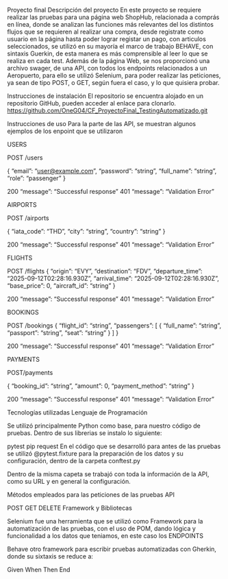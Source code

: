 Proyecto final
Descripción del proyecto
En este proyecto se requiere realizar las pruebas para una página web ShopHub, relacionada a comprás en línea, donde se analizan las funciones más relevantes del los distintos flujos que se requieren al realizar una compra, desde registrate como usuario en la página hasta poder lograr registar un pago, con articulos seleccionados, se utilizó en su mayoría el marco de trabajo BEHAVE, con sintaxis Guerkin, de esta manera es más comprensible al leer lo que se realiza en cada test. Además de la página Web, se nos proporcionó una archivo swager, de una API, con todos los endpoints relacionados a un Aeropuerto, para ello se utilizó Selenium, para poder realizar las peticiones, ya sean de tipo POST, o GET, según fuera el caso, y lo que quisiera probar.

Instrucciones de instalación
El repositorio se encuentra alojado en un repositorio GitHub, pueden acceder al enlace para clonarlo.
https://github.com/OneG04/CF_ProyectoFinal_TestingAutomatizado.git

Instrucciones de uso
Para la parte de las API, se muestran algunos ejemplos de los enpoint que se utilizaron

USERS

POST /users

{
“email”: “user@example.com”,
“password”: “string”,
“full_name”: “string”,
“role”: “passenger”
}

200 “message”: “Successful response”
401 “message”: “Validation Error”

AIRPORTS

POST /airports

{
“iata_code”: “THD”,
“city”: “string”,
“country”: “string”
}

200 “message”: “Successful response”
401 “message”: “Validation Error”

FLIGHTS

POST /flights
{
“origin”: “EVY”,
“destination”: “FDV”,
“departure_time”: “2025-09-12T02:28:16.930Z”,
“arrival_time”: “2025-09-12T02:28:16.930Z”,
“base_price”: 0,
“aircraft_id”: “string”
}

200 “message”: “Successful response”
401 “message”: “Validation Error”

BOOKINGS

POST /bookings
{
“flight_id”: “string”,
“passengers”: [
{
“full_name”: “string”,
“passport”: “string”,
“seat”: “string”
}
]
}

200 “message”: “Successful response”
401 “message”: “Validation Error”

PAYMENTS

POST/payments

{
“booking_id”: “string”,
“amount”: 0,
“payment_method”: “string”
}

200 “message”: “Successful response”
401 “message”: “Validation Error”

Tecnologías utilizadas
Lenguaje de Programación

Se utilizó principalmente Python como base, para nuestro código de pruebas.
Dentro de sus librerias se instalo lo siguiente:

pytest
pip
request
En el código que se desarrolló para antes de las pruebas se utilizó @pytest.fixture para la preparación de los datos y su configuración, dentro de la carpeta conftest.py

Dentro de la misma capeta se trabajó con toda la información de la API, como su URL y en general la configuración.

Métodos empleados para las peticiones de las pruebas API

POST
GET
DELETE
Framework y Bibliotecas

Selenium fue una herramienta que se utilizó como Framework para la automatización de las pruebas, con el uso de POM, dando lógica y funcionalidad a los datos que teniamos, en este caso los ENDPOINTS

Behave otro framework para escribir pruebas automatizadas con Gherkin, donde su sixtaxis se reduce a:

Given
When
Then
End
